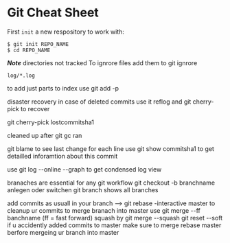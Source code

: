# Git Cheat Sheet
  
First `init` a new respository to work with:

```
$ git init REPO_NAME
$ cd REPO_NAME
```

***Note***  directories not tracked
To ignrore files add them to git ignrore

```
log/*.log
```

to add just parts to index use git add -p 

disaster recovery 
in case of deleted commits use it reflog and git cherry-pick to recover 

git cherry-pick lostcommitsha1

cleaned up after git gc ran 

git blame to see last change for each line 
use git show commitsha1 to get detailled inforamtion about this commit 

use git log --online --graph to get condensed log view 

branaches are essential for any git workflow 
git checkout -b branchname anlegen oder switchen 
git branch shows all branches 

add commits as usuall in your branch --> git rebase -interactive master to cleanup ur commits 
to merge branach into master use git merge --ff banchname (ff = fast forward)
squash by git merge --squash 
git reset --soft if u accidently added commits to master 
make sure to merge rebase master berfore mergeing ur branch into master 

